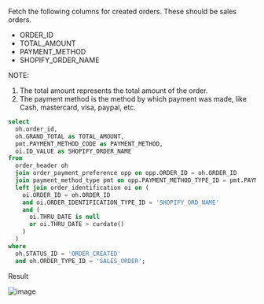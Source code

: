Fetch the following columns for created orders. These should be sales orders.
- ORDER_ID
- TOTAL_AMOUNT
- PAYMENT_METHOD
- SHOPIFY_ORDER_NAME

NOTE: 
1. The total amount represents the total amount of the order.
2. The payment method is the method by which payment was made, like Cash, mastercard, visa, paypal, etc.

```SQL
select 
  oh.order_id, 
  oh.GRAND_TOTAL as TOTAL_AMOUNT, 
  pmt.PAYMENT_METHOD_CODE as PAYMENT_METHOD, 
  oi.ID_VALUE as SHOPIFY_ORDER_NAME 
from 
  order_header oh 
  join order_payment_preference opp on opp.ORDER_ID = oh.ORDER_ID 
  join payment_method_type pmt on opp.PAYMENT_METHOD_TYPE_ID = pmt.PAYMENT_METHOD_TYPE_ID 
  left join order_identification oi on (
    oi.ORDER_ID = oh.ORDER_ID 
    and oi.ORDER_IDENTIFICATION_TYPE_ID = 'SHOPIFY_ORD_NAME' 
    and (
      oi.THRU_DATE is null 
      or oi.THRU_DATE > curdate()
    )
  ) 
where 
  oh.STATUS_ID = 'ORDER_CREATED' 
  and oh.ORDER_TYPE_ID = 'SALES_ORDER';

```
Result

![image](https://github.com/Nishtha-Jain-1119/Training-Assignment/assets/127538617/e09ab5c1-dbd7-4b5f-98be-d2b01f6ee056)
